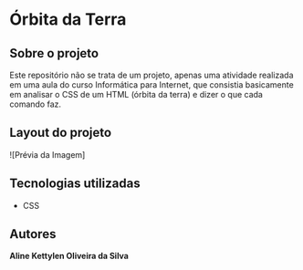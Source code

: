 # Órbita da Terra
## Sobre o projeto
Este repositório não se trata de um projeto, apenas uma atividade realizada em uma aula do curso Informática para Internet, que consistia basicamente em analisar o CSS de um HTML (órbita da terra) e dizer o que cada comando faz.

## Layout do projeto
![Prévia da Imagem]

## Tecnologias utilizadas

* CSS 

## Autores
<b>Aline Kettylen Oliveira da Silva</b>
